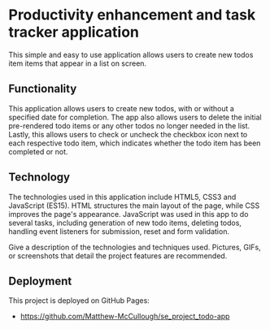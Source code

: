 # Productivity enhancement and task tracker application

This simple and easy to use application allows users to create new todos item items that appear in a list on screen.

## Functionality

This application allows users to create new todos, with or without a specified date for completion. The app also allows users to delete the initial pre-rendered todo items or any other todos no longer needed in the list. Lastly, this allows users to check or uncheck the checkbox icon next to each respective todo item, which indicates whether the todo item has been completed or not.

## Technology

The technologies used in this application include HTML5, CSS3 and JavaScript (ES15). HTML structures the main layout of the page, while CSS improves the page's appearance. JavaScript was used in this app to do several tasks, including generation of new todo items, deleting todos, handling event listeners for submission, reset and form validation.

Give a description of the technologies and techniques used. Pictures, GIFs, or screenshots that detail the project features are recommended.

## Deployment

This project is deployed on GitHub Pages:

- https://github.com/Matthew-McCullough/se_project_todo-app
